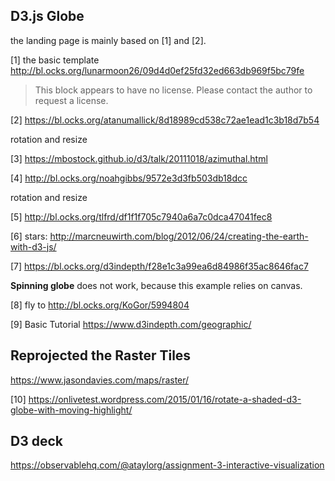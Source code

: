 ## D3.js Globe

the landing page is mainly based on [1] and [2].

[1] the basic template http://bl.ocks.org/lunarmoon26/09d4d0ef25fd32ed663db969f5bc79fe

> This block appears to have no license. Please contact the author to request a license.

[2] https://bl.ocks.org/atanumallick/8d18989cd538c72ae1ead1c3b18d7b54

rotation and resize

[3] https://mbostock.github.io/d3/talk/20111018/azimuthal.html

[4] http://bl.ocks.org/noahgibbs/9572e3d3fb503db18dcc

rotation and resize



[5] http://bl.ocks.org/tlfrd/df1f1f705c7940a6a7c0dca47041fec8

[6] stars: http://marcneuwirth.com/blog/2012/06/24/creating-the-earth-with-d3-js/


[7] https://bl.ocks.org/d3indepth/f28e1c3a99ea6d84986f35ac8646fac7

**Spinning globe** does not work, because this example relies on canvas.

[8] fly to http://bl.ocks.org/KoGor/5994804

[9] Basic Tutorial https://www.d3indepth.com/geographic/

## Reprojected the Raster Tiles

https://www.jasondavies.com/maps/raster/

[10] https://onlivetest.wordpress.com/2015/01/16/rotate-a-shaded-d3-globe-with-moving-highlight/


## D3 deck

https://observablehq.com/@ataylorg/assignment-3-interactive-visualization
